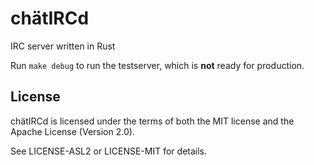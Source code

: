 chätIRCd
=======

IRC server written in Rust

Run `make debug` to run the testserver, which is **not** ready for production.

## License

chätIRCd is licensed under the terms of both the MIT license
and the Apache License (Version 2.0).

See LICENSE-ASL2 or LICENSE-MIT for details.